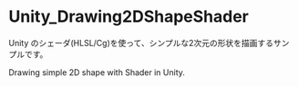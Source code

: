 # Unity_Drawing2DShapeShader

Unity のシェーダ(HLSL/Cg)を使って、シンプルな2次元の形状を描画するサンプルです。

Drawing simple 2D shape with Shader in Unity.
